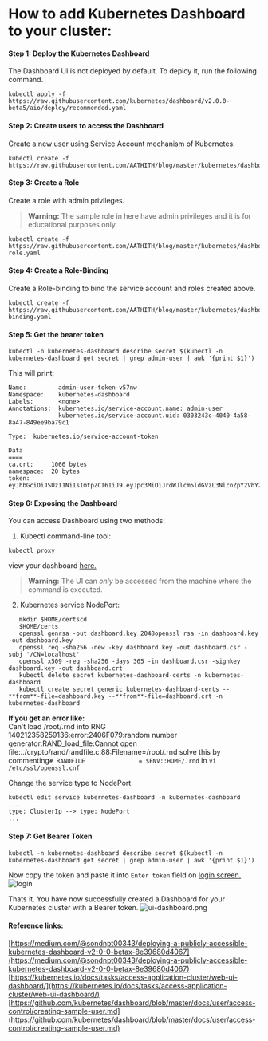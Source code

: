# How to add Kubernetes Dashboard to your cluster:

#### Step 1: Deploy the Kubernetes Dashboard
The Dashboard UI is not deployed by default. To deploy it, run the following command.

    kubectl apply -f https://raw.githubusercontent.com/kubernetes/dashboard/v2.0.0-beta5/aio/deploy/recommended.yaml

#### Step 2: Create users to access the Dashboard
Create a new user using Service Account mechanism of Kubernetes.

    kubectl create -f https://raw.githubusercontent.com/AATHITH/blog/master/kubernetes/dashboard/sa.yaml

#### Step 3: Create a Role
Create a role with admin privileges.
> **Warning:** The sample role in here have admin privileges and it is for educational purposes only.

    kubectl create -f https://raw.githubusercontent.com/AATHITH/blog/master/kubernetes/dashboard/cluster-role.yaml

#### Step 4: Create a Role-Binding
Create a Role-binding to bind the service account and roles created above.

    kubectl create -f https://raw.githubusercontent.com/AATHITH/blog/master/kubernetes/dashboard/role-binding.yaml
#### Step 5: Get the bearer token

    kubectl -n kubernetes-dashboard describe secret $(kubectl -n kubernetes-dashboard get secret | grep admin-user | awk '{print $1}')
This will print:
```
Name:         admin-user-token-v57nw
Namespace:    kubernetes-dashboard
Labels:       <none>
Annotations:  kubernetes.io/service-account.name: admin-user
              kubernetes.io/service-account.uid: 0303243c-4040-4a58-8a47-849ee9ba79c1

Type:  kubernetes.io/service-account-token

Data
====
ca.crt:     1066 bytes
namespace:  20 bytes
token:      eyJhbGciOiJSUzI1NiIsImtpZCI6IiJ9.eyJpc3MiOiJrdWJlcm5ldGVzL3NlcnZpY2VhY2NvdW50Iiwia3ViZXJuZXRlcy5pby9zZXJ2aWNlYWNjb3VudC9uYW1lc3BhY2UiOiJrdWJlcm5ldGVzLWRhc2hib2FyZCIsImt1YmVybmV0ZXMuaW8vc2VydmljZWFjY291bnQvc2VjcmV0Lm5hbWUiOiJhZG1pbi11c2VyLXRva2VuLXY1N253Iiwia3ViZXJuZXRlcy5pby9zZXJ2aWNlYWNjb3VudC9zZXJ2aWNlLWFjY291bnQubmFtZSI6ImFkbWluLXVzZXIiLCJrdWJlcm5ldGVzLmlvL3NlcnZpY2VhY2NvdW50L3NlcnZpY2UtYWNjb3VudC51aWQiOiIwMzAzMjQzYy00MDQwLTRhNTgtOGE0Ny04NDllZTliYTc5YzEiLCJzdWIiOiJzeXN0ZW06c2Vydmls6

```
#### Step 6: Exposing the Dashboard
You can access Dashboard using two methods:
1) Kubectl command-line tool:
```
kubectl proxy
```
view your dashboard [here.](http://localhost:8001/api/v1/namespaces/kubernetes-dashboard/services/https:kubernetes-dashboard:/proxy/#/login)

> **Warning:** The UI can  _only_  be accessed from the machine where the command is executed.

2) Kubernetes service NodePort:
   
```
   mkdir $HOME/certscd
   $HOME/certs
   openssl genrsa -out dashboard.key 2048openssl rsa -in dashboard.key -out dashboard.key
   openssl req -sha256 -new -key dashboard.key -out dashboard.csr -subj '/CN=localhost'
   openssl x509 -req -sha256 -days 365 -in dashboard.csr -signkey dashboard.key -out dashboard.crt
   kubectl delete secret kubernetes-dashboard-certs -n kubernetes-dashboard
   kubectl create secret generic kubernetes-dashboard-certs --**from**-file=dashboard.key --**from**-file=dashboard.crt -n kubernetes-dashboard
```
**If you get an error like:**  
Can’t load /root/.rnd into RNG  
140212358259136:error:2406F079:random number generator:RAND_load_file:Cannot open file:../crypto/rand/randfile.c:88:Filename=/root/.rnd
solve this by commenting`# RANDFILE               = $ENV::HOME/.rnd` in `vi /etc/ssl/openssl.cnf`

Change the service type to NodePort
```
kubectl edit service kubernetes-dashboard -n kubernetes-dashboard
...
type: ClusterIp --> type: NodePort
...
```

#### Step 7: Get Bearer Token

    kubectl -n kubernetes-dashboard describe secret $(kubectl -n kubernetes-dashboard get secret | grep admin-user | awk '{print $1}')

Now copy the token and paste it into  `Enter token`  field on [login screen.](https://ip:nodeport/#/login)
![login](dashboard/login.PNG)

Thats it. You have now successfully created a Dashboard for your Kubernetes cluster with a Bearer token.
![ui-dashboard.png](dashboard/ui-dashboard.png)

#### Reference links:
[https://medium.com/@sondnpt00343/deploying-a-publicly-accessible-kubernetes-dashboard-v2-0-0-betax-8e39680d4067](https://medium.com/@sondnpt00343/deploying-a-publicly-accessible-kubernetes-dashboard-v2-0-0-betax-8e39680d4067)
[https://kubernetes.io/docs/tasks/access-application-cluster/web-ui-dashboard/](https://kubernetes.io/docs/tasks/access-application-cluster/web-ui-dashboard/)
[https://github.com/kubernetes/dashboard/blob/master/docs/user/access-control/creating-sample-user.md](https://github.com/kubernetes/dashboard/blob/master/docs/user/access-control/creating-sample-user.md)
